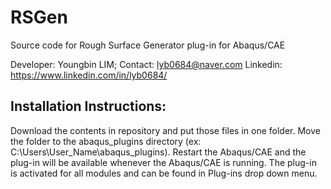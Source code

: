 # RSGen
Source code for Rough Surface Generator plug-in for Abaqus/CAE

Developer: Youngbin LIM;
Contact: lyb0684@naver.com
Linkedin: https://www.linkedin.com/in/lyb0684/

Installation Instructions:
--------------------------
Download the contents in repository and put those files in one folder. Move the folder to the abaqus_plugins directory 
(ex: C:\Users\User_Name\abaqus_plugins). Restart the Abaqus/CAE and the plug-in will be available whenever the Abaqus/CAE is running. 
The plug-in is activated for all modules and can be found in Plug-ins drop down menu.
